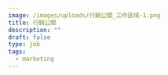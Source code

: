 ```yaml
---
image: /images/uploads/行銷公關_工作區域-1.png
title: 行銷公關
description: ""
draft: false
type: job
tags:
  - marketing
---
```


